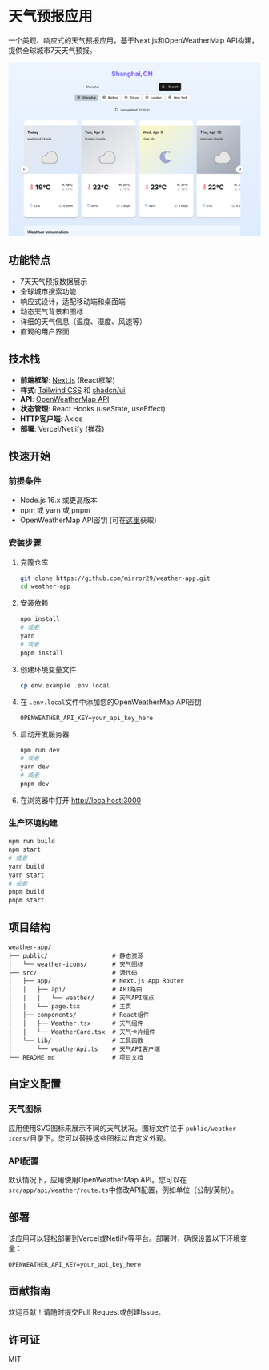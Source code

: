 # 天气预报应用

一个美观、响应式的天气预报应用，基于Next.js和OpenWeatherMap API构建，提供全球城市7天天气预报。

![天气应用截图](screenshot.png)

## 功能特点

- 7天天气预报数据展示
- 全球城市搜索功能
- 响应式设计，适配移动端和桌面端
- 动态天气背景和图标
- 详细的天气信息（温度、湿度、风速等）
- 直观的用户界面

## 技术栈

- **前端框架**: [Next.js](https://nextjs.org/) (React框架)
- **样式**: [Tailwind CSS](https://tailwindcss.com/) 和 [shadcn/ui](https://ui.shadcn.com/)
- **API**: [OpenWeatherMap API](https://openweathermap.org/api)
- **状态管理**: React Hooks (useState, useEffect)
- **HTTP客户端**: Axios
- **部署**: Vercel/Netlify (推荐)

## 快速开始

### 前提条件

- Node.js 16.x 或更高版本
- npm 或 yarn 或 pnpm
- OpenWeatherMap API密钥 (可在[这里](https://home.openweathermap.org/api_keys)获取)

### 安装步骤

1. 克隆仓库

   ```bash
   git clone https://github.com/mirror29/weather-app.git
   cd weather-app
   ```
2. 安装依赖

   ```bash
   npm install
   # 或者
   yarn
   # 或者
   pnpm install
   ```
3. 创建环境变量文件

   ```bash
   cp env.example .env.local
   ```
4. 在 `.env.local`文件中添加您的OpenWeatherMap API密钥

   ```
   OPENWEATHER_API_KEY=your_api_key_here
   ```
5. 启动开发服务器

   ```bash
   npm run dev
   # 或者
   yarn dev
   # 或者
   pnpm dev
   ```
6. 在浏览器中打开 [http://localhost:3000](http://localhost:3000)

### 生产环境构建

```bash
npm run build
npm start
# 或者
yarn build
yarn start
# 或者
pnpm build
pnpm start
```

## 项目结构

```
weather-app/
├── public/                  # 静态资源
│   └── weather-icons/       # 天气图标
├── src/                     # 源代码
│   ├── app/                 # Next.js App Router
│   │   ├── api/             # API路由
│   │   │   └── weather/     # 天气API端点
│   │   └── page.tsx         # 主页
│   ├── components/          # React组件
│   │   ├── Weather.tsx      # 天气组件
│   │   └── WeatherCard.tsx  # 天气卡片组件
│   └── lib/                 # 工具函数
│       └── weatherApi.ts    # 天气API客户端
└── README.md                # 项目文档
```

## 自定义配置

### 天气图标

应用使用SVG图标来展示不同的天气状况。图标文件位于 `public/weather-icons/`目录下。您可以替换这些图标以自定义外观。

### API配置

默认情况下，应用使用OpenWeatherMap API。您可以在 `src/app/api/weather/route.ts`中修改API配置，例如单位（公制/英制）。

## 部署

该应用可以轻松部署到Vercel或Netlify等平台。部署时，确保设置以下环境变量：

```
OPENWEATHER_API_KEY=your_api_key_here
```

## 贡献指南

欢迎贡献！请随时提交Pull Request或创建Issue。

## 许可证

MIT
